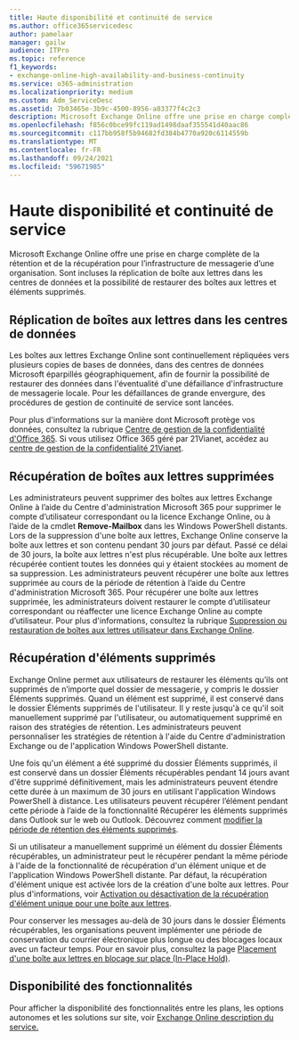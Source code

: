 ```yaml
---
title: Haute disponibilité et continuité de service
ms.author: office365servicedesc
author: pamelaar
manager: gailw
audience: ITPro
ms.topic: reference
f1_keywords:
- exchange-online-high-availability-and-business-continuity
ms.service: o365-administration
ms.localizationpriority: medium
ms.custom: Adm_ServiceDesc
ms.assetid: 7b03465e-3b9c-4500-8956-a83377f4c2c3
description: Microsoft Exchange Online offre une prise en charge complète de la rétention et de la récupération pour l’infrastructure de messagerie d’une organisation. Sont incluses la réplication de boîte aux lettres dans les centres de données et la possibilité de restaurer des boîtes aux lettres et éléments supprimés.
ms.openlocfilehash: f856c0bce99fc119ad1498daaf355541d40aac86
ms.sourcegitcommit: c117bb958f5b94682fd384b4770a920c6114559b
ms.translationtype: MT
ms.contentlocale: fr-FR
ms.lasthandoff: 09/24/2021
ms.locfileid: "59671985"
---
```

# <a name="high-availability-and-business-continuity"></a>Haute disponibilité et continuité de service

Microsoft Exchange Online offre une prise en charge complète de la rétention et de la récupération pour l’infrastructure de messagerie d’une organisation. Sont incluses la réplication de boîte aux lettres dans les centres de données et la possibilité de restaurer des boîtes aux lettres et éléments supprimés.
  
## <a name="mailbox-replication-at-data-centers"></a>Réplication de boîtes aux lettres dans les centres de données

Les boîtes aux lettres Exchange Online sont continuellement répliquées vers plusieurs copies de bases de données, dans des centres de données Microsoft éparpillés géographiquement, afin de fournir la possibilité de restaurer des données dans l'éventualité d'une défaillance d'infrastructure de messagerie locale. Pour les défaillances de grande envergure, des procédures de gestion de continuité de service sont lancées.
  
Pour plus d'informations sur la manière dont Microsoft protège vos données, consultez la rubrique [Centre de gestion de la confidentialité d'Office 365](https://go.microsoft.com/fwlink/p/?LinkId=299135). Si vous utilisez Office 365 géré par 21Vianet, accédez au [centre de gestion de la confidentialité 21Vianet](https://www.21vbluecloud.com/office365/trustcenter/onlineservices.mdl).
  
## <a name="deleted-mailbox-recovery"></a>Récupération de boîtes aux lettres supprimées

Les administrateurs peuvent supprimer des boîtes aux lettres Exchange Online à l’aide du Centre d'administration Microsoft 365 pour supprimer le compte d’utilisateur correspondant ou la licence Exchange Online, ou à l’aide de la cmdlet **Remove-Mailbox** dans les Windows PowerShell distants. Lors de la suppression d'une boîte aux lettres, Exchange Online conserve la boîte aux lettres et son contenu pendant 30 jours par défaut. Passé ce délai de 30 jours, la boîte aux lettres n'est plus récupérable. Une boîte aux lettres récupérée contient toutes les données qui y étaient stockées au moment de sa suppression. Les administrateurs peuvent récupérer une boîte aux lettres supprimée au cours de la période de rétention à l’aide du Centre d'administration Microsoft 365. Pour récupérer une boîte aux lettres supprimée, les administrateurs doivent restaurer le compte d’utilisateur correspondant ou réaffecter une licence Exchange Online au compte d’utilisateur. Pour plus d'informations, consultez la rubrique [Suppression ou restauration de boîtes aux lettres utilisateur dans Exchange Online](/exchange/recipients-in-exchange-online/delete-or-restore-mailboxes).
  
## <a name="deleted-item-recovery"></a>Récupération d'éléments supprimés

Exchange Online permet aux utilisateurs de restaurer les éléments qu’ils ont supprimés de n’importe quel dossier de messagerie, y compris le dossier Éléments supprimés. Quand un élément est supprimé, il est conservé dans le dossier Éléments supprimés de l'utilisateur. Il y reste jusqu'à ce qu'il soit manuellement supprimé par l'utilisateur, ou automatiquement supprimé en raison des stratégies de rétention. Les administrateurs peuvent personnaliser les stratégies de rétention à l'aide du Centre d'administration Exchange ou de l'application Windows PowerShell distante.
  
Une fois qu'un élément a été supprimé du dossier Éléments supprimés, il est conservé dans un dossier Éléments récupérables pendant 14 jours avant d'être supprimé définitivement, mais les administrateurs peuvent étendre cette durée à un maximum de 30 jours en utilisant l'application Windows PowerShell à distance. Les utilisateurs peuvent récupérer l’élément pendant cette période à l’aide de la fonctionnalité Récupérer les éléments supprimés dans Outlook sur le web ou Outlook. Découvrez comment [modifier la période de rétention des éléments supprimés](/exchange/recipients-in-exchange-online/manage-user-mailboxes/change-deleted-item-retention).
  
Si un utilisateur a manuellement supprimé un élément du dossier Éléments récupérables, un administrateur peut le récupérer pendant la même période à l'aide de la fonctionnalité de récupération d'un élément unique et de l'application Windows PowerShell distante. Par défaut, la récupération d'élément unique est activée lors de la création d'une boîte aux lettres. Pour plus d'informations, voir [Activation ou désactivation de la récupération d'élément unique pour une boîte aux lettres](/exchange/recipients-in-exchange-online/manage-user-mailboxes/enable-or-disable-single-item-recovery).
  
Pour conserver les messages au-delà de 30 jours dans le dossier Éléments récupérables, les organisations peuvent implémenter une période de conservation du courrier électronique plus longue ou des blocages locaux avec un facteur temps. Pour en savoir plus, consultez la page [Placement d'une boîte aux lettres en blocage sur place (In-Place Hold)](/exchange/security-and-compliance/in-place-and-litigation-holds).
  
## <a name="feature-availability"></a>Disponibilité des fonctionnalités

Pour afficher la disponibilité des fonctionnalités entre les plans, les options autonomes et les solutions sur site, voir [Exchange Online description du service.](exchange-online-service-description.md)
